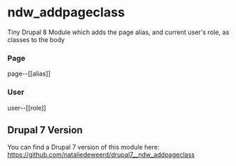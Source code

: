 # ndw_addpageclass

Tiny Drupal 8 Module which adds the page alias, and current user's role, as classes to the body

### Page
page--[[alias]]

### User
user--[[role]]

## Drupal 7 Version
You can find a Drupal 7 version of this module here: https://github.com/nataliedeweerd/drupal7__ndw_addpageclass